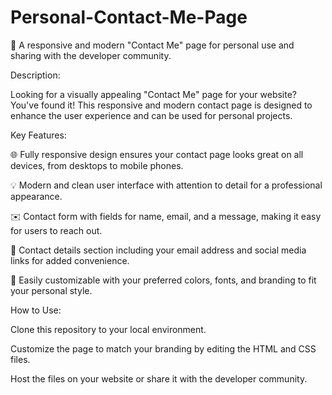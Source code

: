 # Personal-Contact-Me-Page
📧 A responsive and modern "Contact Me" page for personal use and sharing with the developer community.

Description:

Looking for a visually appealing "Contact Me" page for your website? You've found it! This responsive and modern contact page is designed to enhance the user experience and can be used for personal projects.

Key Features:

🌐 Fully responsive design ensures your contact page looks great on all devices, from desktops to mobile phones.

💡 Modern and clean user interface with attention to detail for a professional appearance.

✉️ Contact form with fields for name, email, and a message, making it easy for users to reach out.

📌 Contact details section including your email address and social media links for added convenience.

🎨 Easily customizable with your preferred colors, fonts, and branding to fit your personal style.

How to Use:

Clone this repository to your local environment.

Customize the page to match your branding by editing the HTML and CSS files.

Host the files on your website or share it with the developer community.
